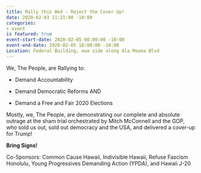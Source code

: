 ```yaml
---
title: Rally this Wed - Reject the Cover Up!
date: 2020-02-03 11:21:00 -10:00
categories:
- event
is featured: true
event-start-date: 2020-02-05 00:00:00 -10:00
event-end-date: 2020-02-05 18:00:00 -10:00
Location: Federal Building, ewa side along Ala Moana Blvd
---
```


We, The People, are Rallying to:

* Demand Accountability

* Demand Democratic Reforms AND

* Demand a Free and Fair 2020 Elections

Mostly, we, The People, are demonstrating our complete and absolute outrage at the sham trial orchestrated by Mitch McConnell and the GOP, who sold us out, sold out democracy and the USA, and delivered a cover-up for Trump!

**Bring Signs!**

Co-Sponsors: Common Cause Hawaii, Indivisible Hawaii, Refuse Fascism Honolulu, Young Progressives Demanding Action (YPDA), and Hawaii J-20
